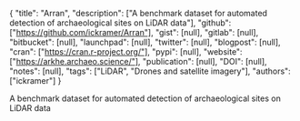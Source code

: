 {
  "title": "Arran",
  "description": ["A benchmark dataset for automated detection of archaeological sites on LiDAR data"],
  "github": ["https://github.com/ickramer/Arran"],
  "gist": [null],
  "gitlab": [null],
  "bitbucket": [null],
  "launchpad": [null],
  "twitter": [null],
  "blogpost": [null],
  "cran": ["https://cran.r-project.org/"],
  "pypi": [null],
  "website": ["https://arkhe.archaeo.science/"],
  "publication": [null],
  "DOI": [null],
  "notes": [null],
  "tags": ["LiDAR", "Drones and satellite imagery"],
  "authors": ["ickramer"]
}

<!-- Generated by csv2md.R – do not edit by hand -->

A benchmark dataset for automated detection of archaeological sites on LiDAR data